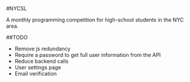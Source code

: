 #NYCSL

A monthly programming competition for high-school students in the NYC area.

##TODO

- Remove js redundancy
- Require a password to get full user information from the API
- Reduce backend calls
- User settings page
- Email verification
